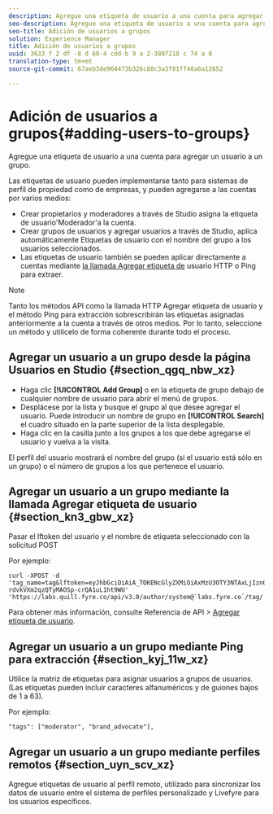 ```yaml
---
description: Agregue una etiqueta de usuario a una cuenta para agregar un usuario a un grupo.
seo-description: Agregue una etiqueta de usuario a una cuenta para agregar un usuario a un grupo.
seo-title: Adición de usuarios a grupos
solution: Experience Manager
title: Adición de usuarios a grupos
uuid: 3633 f 2 df -8 d 60-4 cdd-b 9 a 2-3807218 c 74 a 0
translation-type: tm+mt
source-git-commit: 67aeb3de964473b326c88c3a3f81ff48a6a12652

---
```



# Adición de usuarios a grupos{#adding-users-to-groups}

Agregue una etiqueta de usuario a una cuenta para agregar un usuario a un grupo.

Las etiquetas de usuario pueden implementarse tanto para sistemas de perfil de propiedad como de empresas, y pueden agregarse a las cuentas por varios medios:

* Crear propietarios y moderadores a través de Studio asigna la etiqueta de usuario&#39;Moderador&#39;a la cuenta.
* Crear grupos de usuarios y agregar usuarios a través de Studio, aplica automáticamente Etiquetas de usuario con el nombre del grupo a los usuarios seleccionados.
* Las etiquetas de usuario también se pueden aplicar directamente a cuentas mediante [la llamada Agregar etiqueta de](https://api.livefyre.com/docs#add-user-tag) usuario HTTP o Ping para extraer.

>[!NOTE]
>
>Tanto los métodos API como la llamada HTTP Agregar etiqueta de usuario y el método Ping para extracción sobrescribirán las etiquetas asignadas anteriormente a la cuenta a través de otros medios. Por lo tanto, seleccione un método y utilícelo de forma coherente durante todo el proceso.

## Agregar un usuario a un grupo desde la página Usuarios en Studio {#section_qgq_nbw_xz}

* Haga clic **[!UICONTROL Add Group]** o en la etiqueta de grupo debajo de cualquier nombre de usuario para abrir el menú de grupos.
* Desplácese por la lista y busque el grupo al que desee agregar el usuario. Puede introducir un nombre de grupo en **[!UICONTROL Search]** el cuadro situado en la parte superior de la lista desplegable.
* Haga clic en la casilla junto a los grupos a los que debe agregarse el usuario y vuelva a la visita.

El perfil del usuario mostrará el nombre del grupo (si el usuario está sólo en un grupo) o el número de grupos a los que pertenece el usuario.

## Agregar un usuario a un grupo mediante la llamada Agregar etiqueta de usuario {#section_kn3_gbw_xz}

Pasar el lftoken del usuario y el nombre de etiqueta seleccionado con la solicitud POST

Por ejemplo:

```
curl -XPOST -d 'tag_name=tag&lftoken=eyJhbGciOiAiA_TOKENcGlyZXMiOiAxMzU3OTY3NTAxLjIzn0.KoyXUVCavt-rdvkVXm2qzQTyMAOSp-crQA1uL1ht9WU' 'https://labs.quill.fyre.co/api/v3.0/author/system@`labs.fyre.co`/tag/'
```


Para obtener más información, consulte Referencia de API &gt; [Agregar etiqueta de usuario](https://api.livefyre.com/docs/apis/by-category/user-management#operation=urn:livefyre:apis:quill:operations:api:v3.0:author:tags:method=post).

## Agregar un usuario a un grupo mediante Ping para extracción {#section_kyj_11w_xz}

Utilice la matriz de etiquetas para asignar usuarios a grupos de usuarios. (Las etiquetas pueden incluir caracteres alfanuméricos y de guiones bajos de 1 a 63).

Por ejemplo:

```
"tags": ["moderator", "brand_advocate"],
```

## Agregar un usuario a un grupo mediante perfiles remotos {#section_uyn_scv_xz}

Agregue etiquetas de usuario al perfil remoto, utilizado para sincronizar los datos de usuario entre el sistema de perfiles personalizado y Livefyre para los usuarios específicos.
